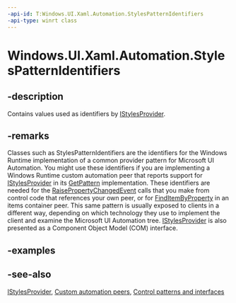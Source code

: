 ```yaml
---
-api-id: T:Windows.UI.Xaml.Automation.StylesPatternIdentifiers
-api-type: winrt class
---
```


<!-- Class syntax.
public class StylesPatternIdentifiers : Windows.UI.Xaml.Automation.IStylesPatternIdentifiers
-->

# Windows.UI.Xaml.Automation.StylesPatternIdentifiers

## -description
Contains values used as identifiers by [IStylesProvider](../windows.ui.xaml.automation.provider/istylesprovider.md).



## -remarks
Classes such as StylesPatternIdentifiers are the identifiers for the Windows Runtime implementation of a common provider pattern for Microsoft UI Automation. You might use these identifiers if you are implementing a Windows Runtime custom automation peer that reports support for [IStylesProvider](../windows.ui.xaml.automation.provider/istylesprovider.md) in its [GetPattern](../windows.ui.xaml.automation.peers/automationpeer_getpattern_2046576749.md) implementation. These identifiers are needed for the [RaisePropertyChangedEvent](../windows.ui.xaml.automation.peers/automationpeer_raisepropertychangedevent_715050195.md) calls that you make from control code that references your own peer, or for [FindItemByProperty](../windows.ui.xaml.automation.peers/itemscontrolautomationpeer_finditembyproperty_1997743353.md) in an items container peer. This same pattern is usually exposed to clients in a different way, depending on which technology they use to implement the client and examine the Microsoft UI Automation tree. [IStylesProvider](/windows/desktop/api/uiautomationcore/nn-uiautomationcore-istylesprovider) is also presented as a Component Object Model (COM) interface.

## -examples

## -see-also
[IStylesProvider](../windows.ui.xaml.automation.provider/istylesprovider.md), [Custom automation peers](/windows/uwp/accessibility/custom-automation-peers), [Control patterns and interfaces](/windows/uwp/accessibility/control-patterns-and-interfaces)
